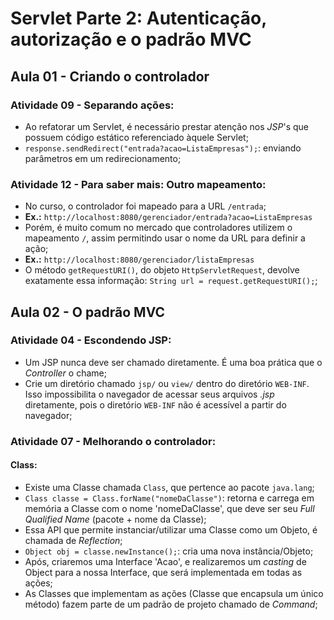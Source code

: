 # Servlet Parte 2: Autenticação, autorização e o padrão MVC

## Aula 01 - Criando o controlador

### Atividade 09 - Separando ações:

- Ao refatorar um Servlet, é necessário prestar atenção nos *JSP*'s que possuem código estático referenciado àquele Servlet;
- `response.sendRedirect("entrada?acao=ListaEmpresas");`: enviando parâmetros em um redirecionamento;

### Atividade 12 - Para saber mais: Outro mapeamento:

- No curso, o controlador foi mapeado para a URL `/entrada`;
- **Ex.:** `http://localhost:8080/gerenciador/entrada?acao=ListaEmpresas`
- Porém, é muito comum no mercado que controladores utilizem o mapeamento `/`, assim permitindo usar o nome da URL para definir a ação;
- **Ex.:** `http://localhost:8080/gerenciador/listaEmpresas`
- O método `getRequestURI()`, do objeto `HttpServletRequest`, devolve exatamente essa informação: `String url = request.getRequestURI();`;


## Aula 02 - O padrão MVC

### Atividade 04 - Escondendo JSP:

- Um JSP nunca deve ser chamado diretamente. É uma boa prática que o *Controller* o chame;
- Crie um diretório chamado `jsp/` ou `view/` dentro do diretório `WEB-INF`. Isso impossibilita o navegador de acessar seus arquivos *.jsp* diretamente, pois o diretório `WEB-INF` não é acessível a partir do navegador;

### Atividade 07 - Melhorando o controlador:

#### Class:

- Existe uma Classe chamada `Class`, que pertence ao pacote `java.lang`;
- `Class classe = Class.forName("nomeDaClasse")`: retorna e carrega em memória a Classe com o nome 'nomeDaClasse', que deve ser seu *Full Qualified Name* (pacote + nome da Classe);
- Essa API que permite instanciar/utilizar uma Classe como um Objeto, é chamada de *Reflection*;
- `Object obj = classe.newInstance();`: cria uma nova instância/Objeto;
- Após, criaremos uma Interface 'Acao', e realizaremos um *casting* de Object para a nossa Interface, que será implementada em todas as ações;
- As Classes que implementam as ações (Classe que encapsula um único método) fazem parte de um padrão de projeto chamado de *Command*;
